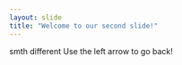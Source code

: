 ```yaml
---
layout: slide
title: "Welcome to our second slide!"
---
```

smth different
Use the left arrow to go back!
